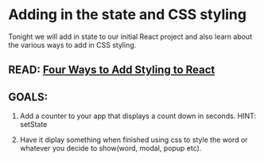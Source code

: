 # Adding in the state and CSS styling

Tonight we will add in state to our initial React project and also learn about the various ways to add in CSS styling.

## READ: [Four Ways to Add Styling to React](https://codeburst.io/4-four-ways-to-style-react-components-ac6f323da822)

## GOALS:

1. Add a counter to your app that displays a count down in seconds.
   HINT: setState

2. Have it diplay something when finished using css to style the word or whatever you decide to show(word, modal, popup etc).
